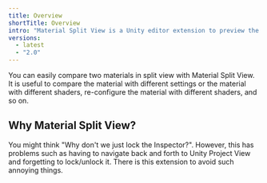 ```yaml
---
title: Overview
shortTitle: Overview
intro: "Material Split View is a Unity editor extension to preview the material with the split view."
versions:
  - latest
  - "2.0"
---
```


You can easily compare two materials in split view with Material Split View.
It is useful to compare the material with different settings or the material with different shaders, re-configure the material with different shaders, and so on.

## Why Material Split View?

You might think "Why don't we just lock the Inspector?". However, this has problems such as having to navigate back and forth to Unity Project View and forgetting to lock/unlock it.
There is this extension to avoid such annoying things.
